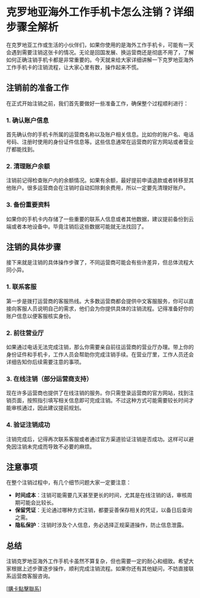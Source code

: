# 克罗地亚海外工作手机卡怎么注销？详细步骤全解析

在克罗地亚工作或生活的小伙伴们，如果你使用的是海外工作手机卡，可能有一天会遇到需要注销这张卡的情况。无论是回国发展、换运营商还是彻底不用了，了解如何正确注销手机卡都是非常重要的。今天就来给大家详细讲解一下克罗地亚海外工作手机卡的注销流程，让大家心里有数，操作起来不慌。

## 注销前的准备工作

在正式开始注销之前，我们首先要做好一些准备工作，确保整个过程顺利进行：

### 1. 确认账户信息
首先确认你的手机卡所属的运营商名称以及账户相关信息。比如你的账户名、电话号码、注册时使用的身份证件信息等。这些信息通常在运营商的官方网站或者营业厅都能找到。

### 2. 清理账户余额
注销前记得检查账户内的余额情况。如果有余额，最好提前申请退款或者转移至其他账户。很多运营商会在注销时自动扣除剩余费用，所以一定要先清理好账户。

### 3. 备份重要资料
如果你的手机卡内存储了一些重要的联系人信息或者其他数据，建议提前备份到云端或者本地设备中。毕竟注销后这些数据可能就无法找回了。

## 注销的具体步骤

接下来就是注销的具体操作步骤了，不同运营商可能会有些许差异，但总体流程大同小异。

### 1. 联系客服
第一步是拨打运营商的客服热线。大多数运营商都会提供中文客服服务，你可以直接向客服人员说明自己的需求，他们会为你提供具体的注销流程。记得准备好你的账户信息以便客服核实身份。

### 2. 前往营业厅
如果通过电话无法完成注销，那么你需要亲自前往运营商的营业厅办理。带上你的身份证件和手机卡，工作人员会帮助你完成注销手续。在营业厅里，工作人员还会详细告知你后续需要注意的事项。

### 3. 在线注销（部分运营商支持）
现在许多运营商也提供了在线注销的服务。你只需登录运营商的官方网站，找到注销页面，按照指引填写相关信息即可完成注销。不过这种方式可能需要较长时间才能审核通过，因此建议提前规划。

### 4. 验证注销成功
注销完成后，记得再次联系客服或者通过官方渠道验证注销是否成功。这样可以避免因注销未完成而导致不必要的麻烦。

## 注意事项

在整个注销过程中，有几个细节问题大家一定要注意：

- **时间成本**：注销可能需要几天甚至更长的时间，尤其是在线注销的话，审核周期可能会比较长。
- **保留凭证**：无论通过哪种方式注销，都要妥善保存相关的凭证，以备日后查询之需。
- **隐私保护**：注销时涉及个人信息，务必选择正规渠道操作，防止信息泄露。

## 总结

注销克罗地亚海外工作手机卡虽然不算复杂，但也需要一定的耐心和细致。希望大家根据上述步骤逐步操作，顺利完成注销流程。如果你还有其他疑问，不妨直接联系运营商客服咨询。

[[購卡點擊聯系](https://t.me/s/esim1088)]